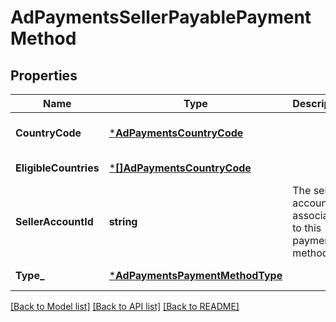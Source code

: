 # AdPaymentsSellerPayablePaymentMethod

## Properties
Name | Type | Description | Notes
------------ | ------------- | ------------- | -------------
**CountryCode** | [***AdPaymentsCountryCode**](AdPaymentsCountryCode.md) |  | [optional] [default to null]
**EligibleCountries** | [***[]AdPaymentsCountryCode**](array.md) |  | [default to null]
**SellerAccountId** | **string** | The seller account ID associated to this payment method | [optional] [default to null]
**Type_** | [***AdPaymentsPaymentMethodType**](AdPaymentsPaymentMethodType.md) |  | [default to null]

[[Back to Model list]](../README.md#documentation-for-models) [[Back to API list]](../README.md#documentation-for-api-endpoints) [[Back to README]](../README.md)

